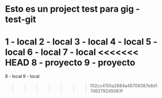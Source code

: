 # Esto es un project test para gig - test-git
1 - local
2 - local
3 - local
4 - local
5 - local
6 - local
7 - local
<<<<<<< HEAD
8 - proyecto
9 - proyecto
=======
8 - local
9 - local
>>>>>>> f02cc4155a2884a46709387e8d17d82792d5083f
